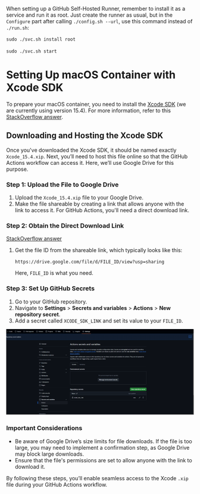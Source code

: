 When setting up a GitHub Self-Hosted Runner, remember to install it as a service and run it as root. Just create the runner as usual, but in the `Configure` part after calling ` ./config.sh --url `, use this command instead of `./run.sh`: 

```
sudo ./svc.sh install root

sudo ./svc.sh start
```



# Setting Up macOS Container with Xcode SDK

To prepare your macOS container, you need to install the [Xcode SDK](https://developer.apple.com/services-account/download?path=/Developer_Tools/Xcode_15.4/Xcode_15.4.xip) (we are currently using version 15.4). For more information, refer to this [StackOverflow answer](https://stackoverflow.com/a/10335943/12234661).

## Downloading and Hosting the Xcode SDK

Once you've downloaded the Xcode SDK, it should be named exactly `Xcode_15.4.xip`. Next, you’ll need to host this file online so that the GitHub Actions workflow can access it. Here, we’ll use Google Drive for this purpose.

### Step 1: Upload the File to Google Drive

1. Upload the `Xcode_15.4.xip` file to your Google Drive.
2. Make the file shareable by creating a link that allows anyone with the link to access it. For GitHub Actions, you'll need a direct download link.

### Step 2: Obtain the Direct Download Link

[StackOverflow answer](https://stackoverflow.com/a/63781195/12234661)

1. Get the file ID from the shareable link, which typically looks like this:
   ```
   https://drive.google.com/file/d/FILE_ID/view?usp=sharing
   ```
   Here, `FILE_ID` is what you need.

### Step 3: Set Up GitHub Secrets

1. Go to your GitHub repository.
2. Navigate to **Settings** > **Secrets and variables** > **Actions** > **New repository secret**.
3. Add a secret called `XCODE_SDK_LINK` and set its value to your `FILE_ID`.

![XCODE_SDK_LINK.png](XCODE_SDK_LINK.png)

### Important Considerations

- Be aware of Google Drive’s size limits for file downloads. If the file is too large, you may need to implement a confirmation step, as Google Drive may block large downloads.
- Ensure that the file's permissions are set to allow anyone with the link to download it.

By following these steps, you’ll enable seamless access to the Xcode `.xip` file during your GitHub Actions workflow.